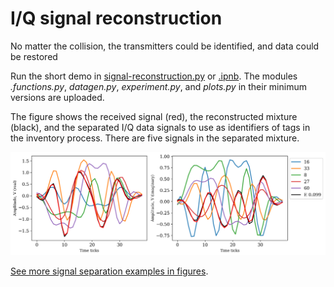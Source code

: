# I/Q signal reconstruction

No matter the collision, the transmitters could be identified, and data could be restored

Run the short demo in [signal-reconstruction.py](signal_separation.py) or  [.ipnb](signal_separation.ipnb). The modules *.functions.py*, *datagen.py*, *experiment.py*, and *plots.py* in their minimum versions are uploaded.

The figure shows the received signal (red), the reconstructed mixture (black), and the separated I/Q data signals to use as identifiers of tags in the inventory process. There are five signals in the separated mixture. 

![The received signal, the reconstructed signal and the origins](../figures/fig_mixture_of_5.png)

[See more signal separation examples in figures](../figures#readme).
